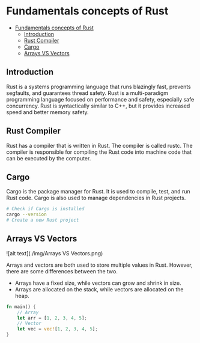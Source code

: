# Fundamentals concepts of Rust

- [Fundamentals concepts of Rust](#fundamentals-concepts-of-rust)
  - [Introduction](#introduction)
  - [Rust Compiler](#rust-compiler)
  - [Cargo](#cargo)
  - [Arrays VS Vectors](#arrays-vs-vectors)

## Introduction

Rust is a systems programming language that runs blazingly fast, prevents segfaults, and guarantees thread safety. Rust is a multi-paradigm programming language focused on performance and safety, especially safe concurrency. Rust is syntactically similar to C++, but it provides increased speed and better memory safety.

## Rust Compiler

Rust has a compiler that is written in Rust. The compiler is called rustc. The compiler is responsible for compiling the Rust code into machine code that can be executed by the computer.

## Cargo

Cargo is the package manager for Rust. It is used to compile, test, and run Rust code. Cargo is also used to manage dependencies in Rust projects.

```bash
# Check if Cargo is installed
cargo --version
# Create a new Rust project
```

## Arrays VS Vectors

![alt text](./img/Arrays VS Vectors.png)

Arrays and vectors are both used to store multiple values in Rust. However, there are some differences between the two.

- Arrays have a fixed size, while vectors can grow and shrink in size.
- Arrays are allocated on the stack, while vectors are allocated on the heap.

```rust
fn main() {
    // Array
    let arr = [1, 2, 3, 4, 5];
    // Vector
    let vec = vec![1, 2, 3, 4, 5];
}
```
